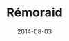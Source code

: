---
layout: post
title: "Rémoraid"
date: 2014-08-03
categories: [Pêche]
image: http://www.pokepedia.fr/images/7/70/R%C3%A9moraid-HGSS.png
caught: Rémoraid
location: Baie Azur
level: 25
version: X
---